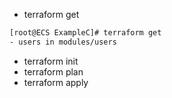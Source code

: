 * terraform get
```sh
[root@ECS ExampleC]# terraform get
- users in modules/users
```
* terraform init
* terraform plan
* terraform apply